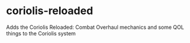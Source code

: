# coriolis-reloaded
Adds the Coriolis Reloaded: Combat Overhaul mechanics and some QOL things to the Coriolis system
